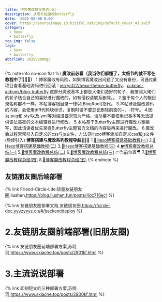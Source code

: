 ```yaml
---
title: 博客魔改教程总结(三)
description: 从零开始魔改butterfly
date: '2025-02-08 8:00'
cover: https://sourceimage.s3.bitiful.net/img/default_cover_43.avif
category:
  - hexo
  - butterfly
top_img: false
tags:
  - hexo
  - butterfly
abbrlink: 20250208mg3
---
```

{% note info no-icon flat %}
**魔改前必看（我当你们都懂了，太细节的就不写在教程中了🤣🤣🤣）**
1.博客魔改有风险，如果博客魔改出问题了又没有备份，可通过此项目查看基础源码进行回滚：[jerryc127/hexo-theme-butterfly](https://github.com/jerryc127/hexo-theme-butterfly)、[ccknbc-actions/blog-butterfly](https://github.com/ccknbc-actions/blog-butterfly).这部分魔改基本上都是大佬们造好的轮子，我按照大佬们的轮子结合自己的喜好进行魔改的，如有侵权请联系删除。。
2.鉴于每个人的根目录名称都不一样，本帖博客根目录一律以[BlogRoot]指代。
3.本帖涉及魔改源码的内容，会使用diff代码块标识，复制时请不要忘记删除前面的+、-符号。
4.因为.pug和.styl以及.yml等对缩进要求较为严格，请尽量不要使用记事本等无法提供语法高亮的文本编辑器进行修改。
5.本帖基于Butterfly主题进行魔改方案编写，因此请读者优先掌握Butterfly主题官方文档的内容后再来进行魔改。
6.魔改会过程常常引入自定义的css与js文件，方法见Hexo博客添加自定义css和js文件(后续引入)
**博客搭建与魔改系列教程导航🚥🚥🚥**
1.[🥬Hexo博客搭建基础教程(一)](https://www.sxiaohe.top/posts/20250205jc1.html)
2.[🍒Hexo博客搭建基础教程(二)](https://www.sxiaohe.top/posts/20250205jc2.html)
3.[🥪Hexo博客搭建基础教程(三)](https://www.sxiaohe.top/posts/20250205jc3.html)
4.[🍀博客魔改教程总结(一)](https://www.sxiaohe.top/posts/20250205mg1.html)
5.[🍚博客魔改教程总结(二)](https://www.sxiaohe.top/posts/20250207mg2.html)
6.[🎋博客魔改教程总结(三)](https://www.sxiaohe.top/posts/20250208mg3.html) ⇦当前位置🪂
7.[🥕博客魔改教程总结(四)](https://www.sxiaohe.top/posts/20250205mg4.html)
8.[🍊博客魔改教程总结(五)](https://www.sxiaohe.top/posts/20250205mg5.html)
{% endnote %}

## 友链朋友圈后端部署

{% link Friend-Circle-Lite:轻量友链朋友圈,liushen,https://blog.liushen.fun/posts/4dc716ec/ %}

{% link 友链朋友圈部署文档,友链朋友圈,https://fcircle-doc.yyyzyyyz.cn/#/backenddeploy %}

# 2.友链朋友圈前端部署(旧朋友圈)

{% link 友链朋友圈前端部署方案,苏晓河,https://www.sxiaohe.top/posts/2901kf.html %}

# 3.主流说说部署

{% link 即刻短文的三种部署方案,苏晓河,https://www.sxiaohe.top/posts/2900kf.html %}